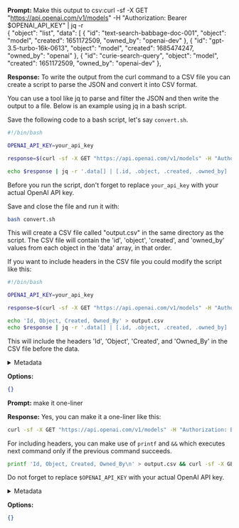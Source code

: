 **Prompt:**
Make this output to csv:curl -sf -X GET "https://api.openai.com/v1/models" -H "Authorization: Bearer $OPENAI_API_KEY" | jq -r                                                        
{
  "object": "list",
  "data": [
    {
      "id": "text-search-babbage-doc-001",
      "object": "model",
      "created": 1651172509,
      "owned_by": "openai-dev"
    },
    {
      "id": "gpt-3.5-turbo-16k-0613",
      "object": "model",
      "created": 1685474247,
      "owned_by": "openai"
    },
    {
      "id": "curie-search-query",
      "object": "model",
      "created": 1651172509,
      "owned_by": "openai-dev"
    },

**Response:**
To write the output from the curl command to a CSV file you can create a script to parse the JSON and convert it into CSV format. 

You can use a tool like jq to parse and filter the JSON and then write the output to a file. Below is an example using jq in a bash script.

Save the following code to a bash script, let's say `convert.sh`.

```bash
#!/bin/bash

OPENAI_API_KEY=your_api_key

response=$(curl -sf -X GET "https://api.openai.com/v1/models" -H "Authorization: Bearer $OPENAI_API_KEY")

echo $response | jq -r '.data[] | [.id, .object, .created, .owned_by] | @csv' > output.csv
```

Before you run the script, don't forget to replace `your_api_key` with your actual OpenAI API key.

Save and close the file and run it with:

```bash
bash convert.sh
```

This will create a CSV file called "output.csv" in the same directory as the script. The CSV file will contain the 'id', 'object', 'created', and 'owned_by' values from each object in the 'data' array, in that order.

If you want to include headers in the CSV file you could modify the script like this:

```bash
#!/bin/bash

OPENAI_API_KEY=your_api_key

response=$(curl -sf -X GET "https://api.openai.com/v1/models" -H "Authorization: Bearer $OPENAI_API_KEY")

echo 'Id, Object, Created, Owned_By' > output.csv
echo $response | jq -r '.data[] | [.id, .object, .created, .owned_by] | @csv' >> output.csv
```

This will include the headers 'Id', 'Object', 'Created', and 'Owned_By' in the CSV file before the data.

<details><summary>Metadata</summary>

- Duration: 36378 ms
- Datetime: 2023-11-06T18:25:04.001540
- Model: gpt-4-0613

</details>

**Options:**
```json
{}
```

**Prompt:**
make it one-liner

**Response:**
Yes, you can make it a one-liner like this:

```bash
curl -sf -X GET "https://api.openai.com/v1/models" -H "Authorization: Bearer $OPENAI_API_KEY" | jq -r '.data[] | [.id, .object, .created, .owned_by] | @csv' > output.csv
```

For including headers, you can make use of `printf` and `&&` which executes next command only if the previous command succeeds.

```bash
printf 'Id, Object, Created, Owned_By\n' > output.csv && curl -sf -X GET "https://api.openai.com/v1/models" -H "Authorization: Bearer $OPENAI_API_KEY" | jq -r '.data[] | [.id, .object, .created, .owned_by] | @csv' >> output.csv
```

Do not forget to replace `$OPENAI_API_KEY` with your actual OpenAI API key.

<details><summary>Metadata</summary>

- Duration: 20888 ms
- Datetime: 2023-11-06T18:34:34.357815
- Model: gpt-4-0613

</details>

**Options:**
```json
{}
```

